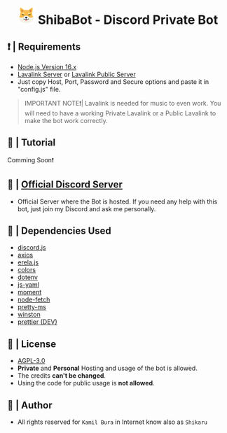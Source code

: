 <h1 align="center"><img src="./images/ShibaBot - Logo.png" width="40px"> ShibaBot - Discord Private Bot </h1>

## ❗ | Requirements

- [Node.js Version 16.x](https://nodejs.org/en/blog/release/v16.16.0/)
- [Lavalink Server](https://code.darrennathanael.com/how-to-lavalink) or [Lavalink Public Server](https://lavalink-list.darrennathanael.com/)
- Just copy Host, Port, Password and Secure options and paste it in "config.js" file.

> IMPORTANT NOTE❗| Lavalink is needed for music to even work. You will need to have a working Private Lavalink or a Public Lavalink to make the bot work correctly.


## 📲 | Tutorial

Comming Soon❗

## 📑 | [Official Discord Server](https://discord.gg/jCu7yYxzB8)

- Official Server where the Bot is hosted. If you need any help with this bot, just join my Discord and ask me personally.

## 💚 | Dependencies Used

- [discord.js](https://discord.js.org/)
- [axios](https://www.npmjs.com/package/axios)
- [erela.js](https://www.npmjs.com/package/erela.js)
- [colors](https://www.npmjs.com/package/colors)
- [dotenv](https://www.npmjs.com/package/dotenv)
- [js-yaml](https://www.npmjs.com/package/js-yaml)
- [moment](https://www.npmjs.com/package/moment)
- [node-fetch](https://www.npmjs.com/package/node-fetch)
- [pretty-ms](https://www.npmjs.com/package/pretty-ms)
- [winston](https://www.npmjs.com/package/winston)
- [prettier (DEV)](https://www.npmjs.com/package/prettier)

## 📃 | License

- [AGPL-3.0](https://www.gnu.org/licenses/agpl-3.0.de.html)
- **Private** and **Personal** Hosting and usage of the bot is allowed.
- The credits **can't be changed**.
- Using the code for public usage is **not allowed**.

## 🥷 | Author

- All rights reserved for `Kamil Bura` in Internet know also as `Shikaru`
